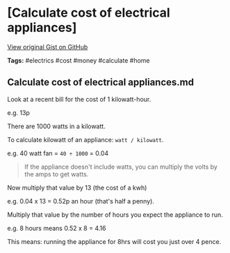 # [Calculate cost of electrical appliances] 

[View original Gist on GitHub](https://gist.github.com/Integralist/887fd2c395e8096c4030ac056552131d)

**Tags:** #electrics #cost #money #calculate #home

## Calculate cost of electrical appliances.md

Look at a recent bill for the cost of 1 kilowatt-hour.

e.g. 13p

There are 1000 watts in a kilowatt.

To calculate kilowatt of an appliance: `watt / kilowatt`.

e.g. 40 watt fan = `40 ÷ 1000` = 0.04

> If the appliance doesn't include watts, you can multiply the volts by the amps to get watts.

Now multiply that value by 13 (the cost of a kwh)

e.g. 0.04 x 13 = 0.52p an hour (that's half a penny).

Multiply that value by the number of hours you expect the appliance to run.

e.g. 8 hours means 0.52 x 8 = 4.16

This means: running the appliance for 8hrs will cost you just over 4 pence.

